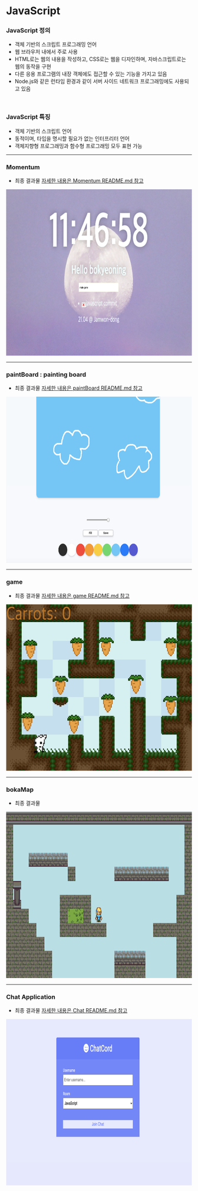 # JavaScript

### JavaScript 정의
- 객체 기반의 스크립트 프로그래밍 언어
- 웹 브라우저 내에서 주로 사용
- HTML로는 웹의 내용을 작성하고, CSS로는 웹을 디자인하며, 자바스크립트로는 웹의 동작을 구현
- 다른 응용 프로그램의 내장 객체에도 접근할 수 있는 기능을 가지고 있음
- Node.js와 같은 런타임 환경과 같이 서버 사이드 네트워크 프로그래밍에도 사용되고 있음

<br>

### JavaScript 특징
- 객체 기반의 스크립트 언어
- 동적이며, 타입을 명시할 필요가 없는 인터프리터 언어
- 객체지향형 프로그래밍과 함수형 프로그래밍 모두 표현 가능

----------------------

### Momentum 
- 최종 결과물
[자세한 내용은 Momentum README.md 참고](https://github.com/BoKyeong-Kim/JavaScript/tree/master/Momentum)

<div align="center"><img src="./img/Momentum.png" width="700px" height="450px" alt="structure"></img></div>

-----------------------


### paintBoard : painting board
- 최종 결과물
[자세한 내용은 paintBoard README.md 참고](https://github.com/BoKyeong-Kim/JavaScript/tree/master/paintBoard)
<div align="center"><img src="./img/paintBoard.png" width="700px" height="450px" alt="structure"></img></div>

-----------------------


### game
- 최종 결과물
[자세한 내용은 game README.md 참고](https://github.com/BoKyeong-Kim/JavaScript/tree/master/game)
<div align="center"><img src="./img/rabbit-trap.png" width="700px" height="450px" alt="structure"></img></div>


-----------------------

### bokaMap
- 최종 결과물
<div align="center"><img src="./img/bokaMap.png" width="700px" height="450px" alt="structure"></img></div>


----------------------

### Chat Application

- 최종 결과물
[자세한 내용은 Chat README.md 참고](https://github.com/BoKyeong-Kim/JavaScript/tree/master/Chat)
<div align="center"><img src="./Chat/img/js_chat_main.png" width="700px" height="450px" alt="structure"></img></div>
